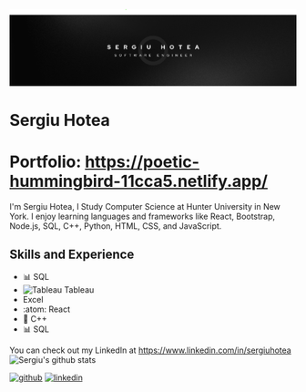 ![Design and Development](https://github.com/shotea/shotea/blob/main/B2.png)

# Sergiu Hotea

# Portfolio: https://poetic-hummingbird-11cca5.netlify.app/

I'm Sergiu Hotea, I Study Computer Science at Hunter University in New York. I enjoy learning languages and frameworks like React, Bootstrap, Node.js, SQL, C++, Python, HTML, CSS, and JavaScript. 

## Skills and Experience
* 📊 SQL
* ![Tableau](https://cdn.jsdelivr.net/npm/simple-icons@v6/icons/tableau.svg)
Tableau
* Excel
* :atom: React
* 🧮 C++
* 📊 SQL

 You can check out my LinkedIn at https://www.linkedin.com/in/sergiuhotea
![Sergiu's github stats](https://github-readme-stats.vercel.app/api?username=shotea)

[<img src='https://cdn.jsdelivr.net/npm/simple-icons@3.0.1/icons/github.svg' alt='github' height='40'>](https://github.com/shotea)  [<img src='https://cdn.jsdelivr.net/npm/simple-icons@3.0.1/icons/linkedin.svg' alt='linkedin' height='40'>](https://www.linkedin.com/in/sergiuhotea/)  



  
